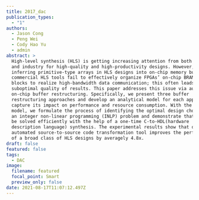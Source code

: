```yaml
---
title: 2017_dac
publication_types:
  - "1"
authors:
  - Jason Cong
  - Peng Wei
  - Cody Hao Yu
  - admin
abstract: >
  High-level synthesis (HLS) is getting increasing attention from both academia
  and industry for high-quality and high-productivity designs. However, when
  inferring primitive-type arrays in HLS designs into on-chip memory buffers,
  commercial HLS tools fail to effectively organize FPGAs’ on-chip BRAM building
  blocks to realize high-bandwidth data communication; this often leads to
  suboptimal quality of results. This paper addresses this issue via automated
  on-chip buffer restructuring. Specifically, we present three buffer
  restructuring approaches and develop an analytical model for each approach to
  capture its impact on performance and resource consumption. With the proposed
  model, we formulate the process of identifying the optimal design choice into
  an integer non-linear programming (INLP) problem and demonstrate that it can
  be solved efficiently with the help of a one-time C-to-HDL(hardware
  description language) synthesis. The experimental results show that our
  automated source-to-source code transformation tool improves the performance
  of a broad class of HLS designs by averagely 4.8x.
draft: false
featured: false
tags:
  - DAC
image:
  filename: featured
  focal_point: Smart
  preview_only: false
date: 2021-08-17T11:07:12.497Z
---
```

